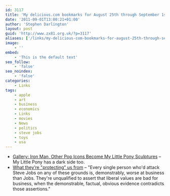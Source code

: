 ```yaml
---
id: 3117
title: 'My delicious.com bookmarks for August 25th through September 1st'
date: '2011-09-01T13:00:21+01:00'
author: 'Stephen Darlington'
layout: post
guid: 'http://www.zx81.org.uk/?p=3117'
aliases: ['/links/my-delicious-com-bookmarks-for-august-25th-through-september-1st.html']
image:
    - ''
embed:
    - 'This is the default text'
seo_follow:
    - 'false'
seo_noindex:
    - 'false'
categories:
    - Links
tags:
    - apple
    - art
    - business
    - economics
    - Links
    - movies
    - News
    - politics
    - steve jobs
    - toys
    - usa
---
```


- [Gallery: Iron Man, Other Pop Icons Become My Little Pony Sculptures](http://www.wired.com/underwire/2011/09/my-little-pony-pop-icons/?utm_source=feedburner&utm_medium=feed&utm_campaign=Feed:+wired/index+(Wired:+Index+3+(Top+Stories+2))&pid=4706&viewall=true) – My Little Pony has a dark side too.
- [What they’re "protecting" us from](http://dashes.com/anil/2011/08/what-theyre-protecting-us-from.html) – "Every single person who'd attack Steve Jobs on any of these grounds is, demonstrably, worse at business than Jobs. They're unqualified to assert that liberal values are bad for business, when the demonstrable, factual, obvious evidence contradicts those assertions."